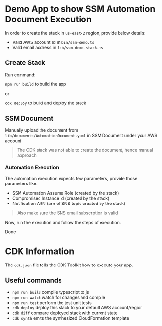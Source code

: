 # Demo App to show SSM Automation Document Execution

In order to create the stack in `us-east-2` region, provide below details:
 - Valid AWS account Id in `bin/ssm-demo.ts`
 - Valid email address in `lib/ssm-demo-stack.ts`
 
## Create Stack
Run command:  

`npm run build` to build the app

or

`cdk deploy` to build and deploy the stack

## SSM Document
Manually upload the document from `lib/documents/AutomationDocument.yaml` in SSM Document under your AWS account

> The CDK stack was not able to create the document, hence manual approach

### Automation Execution
The automation execution expects few parameters, provide those parameters like:
 - SSM Automation Assume Role (created by the stack)
 - Compromised Instance Id (created by the stack)
 - Notification ARN (arn of SNS topic created by the stack)
 
> Also make sure the SNS email subscrption is valid

Now, run the execution and follow the steps of execution.

Done

# CDK Information

The `cdk.json` file tells the CDK Toolkit how to execute your app.

## Useful commands

 * `npm run build`   compile typescript to js
 * `npm run watch`   watch for changes and compile
 * `npm run test`    perform the jest unit tests
 * `cdk deploy`      deploy this stack to your default AWS account/region
 * `cdk diff`        compare deployed stack with current state
 * `cdk synth`       emits the synthesized CloudFormation template

